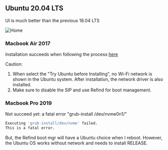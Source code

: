 ## Ubuntu 20.04 LTS

UI is much better than the previous 18.04 LTS

![Home](https://thumbor.forbes.com/thumbor/fit-in/1200x0/filters%3Aformat%28jpg%29/https%3A%2F%2Fspecials-images.forbesimg.com%2Fimageserve%2F5e26bcb1a854780006cb5109%2F0x0.jpg%3FcropX1%3D0%26cropX2%3D1920%26cropY1%3D0%26cropY2%3D1080)

### Macbook Air 2017
Installation succeeds when following the process [here](https://www.makeuseof.com/tag/install-linux-macbook-pro/)

Caution: 
1. When select the "Try Ubuntu before Installing", no Wi-Fi network is shown in the Ubuntu system. After installation, the network driver is also installed.
2. Make sure to disable the SIP and use Refind for boot management.

### Macbook Pro 2019
Not succeed yet: a fatal error "grub-install /dev/nvme0n1/"

```bash
Executing 'grub-install/dev/nvme' failed.
This is a fatal error.
```

But, the Refind boot mgr will have a Ubuntu choice when I reboot. However, the Ubuntu OS works without network and needs to install RELEASE.
